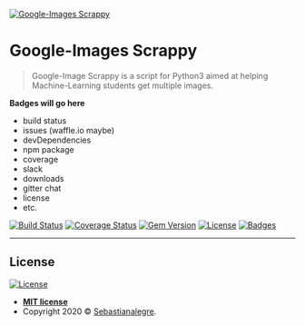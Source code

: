 <a href="http://sebastianalegre.com"><img src="https://sebastianalegre.com/wp-content/uploads/2020/06/GI-Scrappy.png" title="GI Scrappy" alt="Google-Images Scrappy"></a>

<!-- [![Sebastianalegre](https://sebastianalegre.com/wp-content/uploads/2020/06/GI-Scrappy.png)](http://sebastianalegre.com) -->


# Google-Images Scrappy

> Google-Image Scrappy is a script for Python3 aimed at helping Machine-Learning students get multiple images.

**Badges will go here**

- build status
- issues (waffle.io maybe)
- devDependencies
- npm package
- coverage
- slack
- downloads
- gitter chat
- license
- etc.

[![Build Status](http://img.shields.io/travis/badges/badgerbadgerbadger.svg?style=flat-square)](https://travis-ci.org/badges/badgerbadgerbadger)
[![Coverage Status](http://img.shields.io/coveralls/badges/badgerbadgerbadger.svg?style=flat-square)](https://coveralls.io/r/badges/badgerbadgerbadger)
[![Gem Version](http://img.shields.io/gem/v/badgerbadgerbadger.svg?style=flat-square)](https://rubygems.org/gems/badgerbadgerbadger)
[![License](http://img.shields.io/:license-mit-blue.svg?style=flat-square)](http://badges.mit-license.org)
[![Badges](http://img.shields.io/:badges-9/9-ff6799.svg?style=flat-square)](https://github.com/badges/badgerbadgerbadger)


---

## License

[![License](http://img.shields.io/:license-mit-blue.svg?style=flat-square)](http://badges.mit-license.org)

- **[MIT license](http://opensource.org/licenses/mit-license.php)**
- Copyright 2020 © <a href="http://fvcproductions.com" target="_blank">Sebastianalegre</a>.
